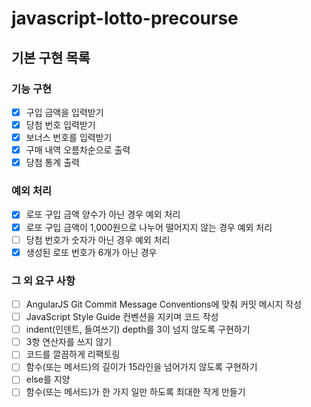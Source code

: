 # javascript-lotto-precourse

## 기본 구현 목록

### 기능 구현

- [x] 구입 금액을 입력받기
- [x] 당첨 번호 입력받기
- [x] 보너스 번호를 입력받기
- [x] 구매 내역 오름차순으로 출력
- [x] 당첨 통계 출력

### 예외 처리

- [x] 로또 구입 금액 양수가 아닌 경우 예외 처리
- [x] 로또 구입 금액이 1,000원으로 나누어 떨어지지 않는 경우 예외 처리
- [ ] 당첨 번호가 숫자가 아닌 경우 예외 처리
- [x] 생성된 로또 번호가 6개가 아닌 경우

### 그 외 요구 사항

- [ ] AngularJS Git Commit Message Conventions에 맞춰 커밋 메시지 작성
- [ ] JavaScript Style Guide 컨벤션을 지키며 코드 작성
- [ ] indent(인덴트, 들여쓰기) depth를 3이 넘지 않도록 구현하기
- [ ] 3항 연산자를 쓰지 않기
- [ ] 코드를 깔끔하게 리팩토링
- [ ] 함수(또는 메서드)의 길이가 15라인을 넘어가지 않도록 구현하기
- [ ] else를 지양
- [ ] 함수(또는 메서드)가 한 가지 일만 하도록 최대한 작게 만들기
